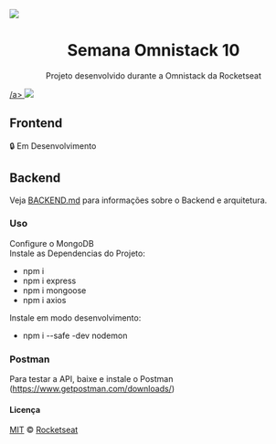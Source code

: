<img src="https://arturkilldragon.files.wordpress.com/2019/06/omnistack-wallpaper-1920x1080.png" align="center"></img>
<h1 align="center">Semana Omnistack 10</h1>
<p align="center">Projeto desenvolvido durante a Omnistack da Rocketseat</p>

<p align="center">
  <a aria-label="Versão do Node" href="https://github.com/nodejs/node/blob/master/doc/changelogs/CHANGELOG_V12.md#12.14.1">
   
   /a>
  <a aria-label="Dia 2 de 5" href="https://rocketseat.com.br/week-10/aulas#2">
    <img src="https://img.shields.io/badge/Dia-2-green"></img>
  </a>
</p>

## Frontend
:lock: Em Desenvolvimento

## Backend
Veja [BACKEND.md](./BACKEND.md) para informações sobre o Backend e arquitetura.

### Uso
Configure o MongoDB  
Instale as Dependencias do Projeto:
  - npm i
  - npm i express
  - npm i mongoose
  - npm i axios  
  
Instale em modo desenvolvimento:
  - npm i --safe -dev nodemon
  
### Postman
Para testar a API, baixe e instale o Postman (https://www.getpostman.com/downloads/)

#### Licença

[MIT](./LICENSE) &copy; [Rocketseat](https://rocketseat.com.br/)
